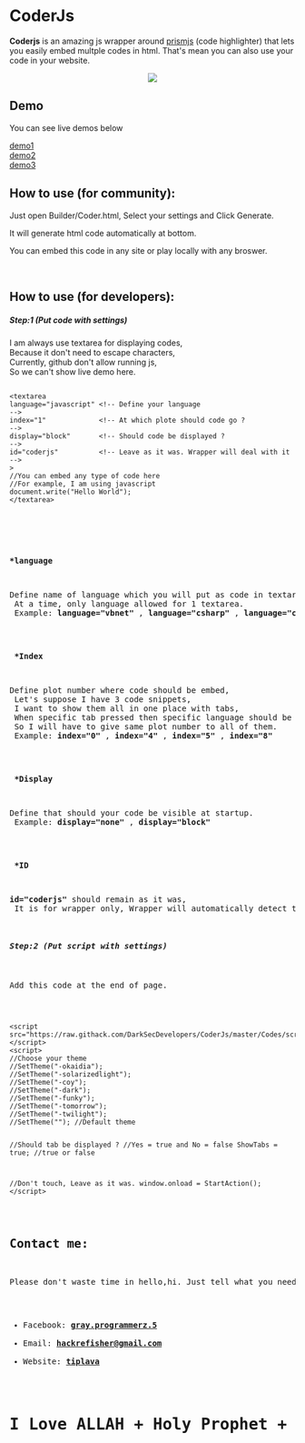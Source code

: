 <h1>CoderJs</h1>
<p><strong>Coderjs</strong> is an amazing js wrapper around <a href="https://prismjs.com">prismjs</a> (code highlighter) that lets you easily embed multple codes in html. That's mean you can also use your code in your website.</p>
<center><img src="https://raw.githubusercontent.com/DarkSecDevelopers/CoderJs/master/Demo/demo.png" /></center>
<h2>Demo</h2>
<p>You can see live demos below</p>
<p><a href="https://codepen.io/graysuit/pen/XWXaxjY">demo1</a><br /> <a href="https://codepen.io/graysuit/pen/LYGjgba">demo2</a><br /> <a href="https://codepen.io/graysuit/pen/GRovYrJ">demo3</a></p>
<h2>How to use (for community):</h2>
<p>Just open Builder/Coder.html, Select your settings and Click Generate.</p>
<p>It will generate html code automatically at bottom.</p>
<p>You can embed this code in any site or play locally with any broswer.</p>
<p>&nbsp;</p>
<h2>How to use (for developers):</h2>
<h5>Step:1 (Put code with settings)</h5>
<p>I am always use textarea for displaying codes,<br /> Because it don't need to escape characters,<br /> Currently, github don't allow running js,<br /> So we can't show live demo here.</p>
<pre><code>
&lt;textarea 
language="javascript" &lt;!-- Define your language                        --&gt;
index="1"             &lt;!-- At which plote should code go ?             --&gt;
display="block"       &lt;!-- Should code be displayed ?                  --&gt;
id="coderjs"          &lt;!-- Leave as it was. Wrapper will deal with it  --&gt;
&gt;
//You can embed any type of code here
//For example, I am using javascript
document.write("Hello World");
&lt;/textarea&gt;
</code><pre><br /><br /> 

<p><strong>*language</strong></p>
<p>Define name of language which you will put as code in textarea, Currently, <a href="https://github.com/DarkSecDevelopers/CoderJs/blob/master/Languages/languages.txt">these languages are suppoerted</a>,<br /> At a time, only language allowed for 1 textarea.<br /> Example:<strong> language="vbnet"</strong> , <strong>language="csharp"</strong> , <strong>language="cpp"</strong> , <strong>language="python"</strong></p>
<p><br /> <strong>*Index</strong></p>
<p>Define plot number where code should be embed,<br /> Let's suppose I have 3 code snippets,<br /> I want to show them all in one place with tabs,<br /> When specific tab pressed then specific language should be shown at a time,<br /> So I will have to give same plot number to all of them.<br /> Example: <strong>index="0"</strong> , <strong>index="4"</strong> , <strong>index="5"</strong> , <strong>index="8"</strong></p>
<p><br /> <strong>*Display</strong></p>
<p>Define that should your code be visible at startup.<br /> Example: <strong>display="none"</strong> , <strong>display="block"</strong></p>
<p><br /> <strong>*ID</strong></p>
<p><strong>id="coderjs"</strong> should remain as it was,<br /> It is for wrapper only, Wrapper will automatically detect textareas with id coderjs.</p>
<h5>Step:2 (Put script with settings)</h5>
<p>Add this code at the end of page.</p>
<pre><code>
&lt;script src=&quot;https://raw.githack.com/DarkSecDevelopers/CoderJs/master/Codes/script.min.js&quot;&gt;&lt;/script&gt;
&lt;script&gt;
//Choose your theme
//SetTheme(&quot;-okaidia&quot;);
//SetTheme(&quot;-solarizedlight&quot;);	 
//SetTheme(&quot;-coy&quot;);
//SetTheme(&quot;-dark&quot;);
//SetTheme(&quot;-funky&quot;);
//SetTheme(&quot;-tomorrow&quot;); 
//SetTheme(&quot;-twilight&quot;);
//SetTheme(&quot;&quot;); //Default theme

//Should tab be displayed ? 
//Yes = true and No = false
ShowTabs = true; //true or false 

//Don't touch, Leave as it was.
window.onload = StartAction();
&lt;/script&gt;
</code></pre>




<h2>Contact me:</h2>
<p>Please don't waste time in hello,hi. Just tell what you need or want.</p>
<ul>
<li>Facebook: <a href="https://fb.com/messages/t/gray.programmerz.5"><strong>gray.programmerz.5</strong></a></li>
<li>Email: <strong><a href="mailto:hackrefisher@gmail.com">hackrefisher@gmail.com</a></strong></li>
<li>Website: <a href="https://tiplava.blogspot.com/"><strong>tiplava</strong></a></li>
</ul>
<h1>I Love ALLAH + Holy Prophet + Islam and Pakistan.</h1>
